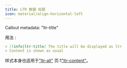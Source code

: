 ```yaml
---
title: LTR 数据 标题
icon: material/align-horizontal-left
---
```


Callout metadata: "ltr-title"

用法 :

```md
> [!info|ltr-title] The title will be displayed as ltr
> Content is shown as usual
```

样式本身也适用于["ltr-all"](../combined-styling/page-12.md)
页:1["ltr-content"](../content-styling/page-2.md)。

